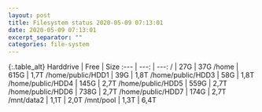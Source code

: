 ```yaml
---
layout: post
title: Filesystem status 2020-05-09 07:13:01
date: 2020-05-09 07:13:01
excerpt_separator: ""
categories: file-system
---
```

{:.table_alt}
Harddrive | Free | Size
:--- | ---: | ---:
/ | 27G | 37G
/home | 615G | 1,7T
/home/public/HDD1 | 39G | 1,8T
/home/public/HDD3 | 58G | 1,8T
/home/public/HDD4 | 145G | 2,7T
/home/public/HDD5 | 559G | 2,7T
/home/public/HDD6 | 738G | 2,7T
/home/public/HDD7 | 174G | 2,7T
/mnt/data2 | 1,1T | 2,0T
/mnt/pool | 1,3T | 6,4T
